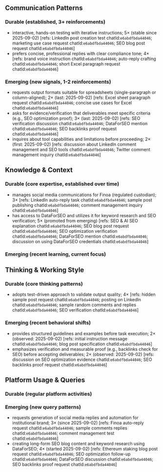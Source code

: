 ## Communication Patterns
### Durable (established, 3+ reinforcements)
- interactive, hands-on testing with iterative instructions; 5× (stable since 2025-09-02) [refs: LinkedIn post creation test chatId:`e6abdfbda44046`; marketing use case request chatId:`e6abdfbda44046`; SEO blog post request chatId:`e6abdfbda44046`]
- prefers concise, professional replies with clear compliance tone; 4× [refs: brand voice instruction chatId:`e6abdfbda44046`; auto-reply crafting chatId:`e6abdfbda44046`; short Excel paragraph request chatId:`e6abdfbda44046`]

### Emerging (new signals, 1-2 reinforcements)
- requests output formats suitable for spreadsheets (single-paragraph or column-aligned); 2× (last: 2025-09-02) [refs: Excel sheet paragraph request chatId:`e6abdfbda44046`; concise use cases for Excel chatId:`e6abdfbda44046`]
- asks for evidence/verification that deliverables meet specific criteria (e.g., SEO optimization proof); 3× (last: 2025-09-02) [refs: SEO verification discussion chatId:`e6abdfbda44046`; DataForSEO mention chatId:`e6abdfbda44046`; SEO backlinks proof request chatId:`e6abdfbda44046`]
- inquires about tool capabilities and limitations before proceeding; 2× (first: 2025-09-02) [refs: discussion about LinkedIn comment management and SEO tools chatId:`e6abdfbda44046`; Twitter comment management inquiry chatId:`e6abdfbda44046`]

## Knowledge & Context
### Durable (core expertise, established over time)
- manages social media communications for Finoa (regulated custodian); 3× [refs: LinkedIn auto-reply task chatId:`e6abdfbda44046`; sample post publishing chatId:`e6abdfbda44046`; comment management inquiry chatId:`e6abdfbda44046`]
- has access to DataForSEO and utilizes it for keyword research and SEO verification; 5× (promoted from emerging) [refs: SEO & AI SEO explanation chatId:`e6abdfbda44046`; SEO blog post request chatId:`e6abdfbda44046`; SEO optimization verification chatId:`e6abdfbda44046`; DataForSEO mention chatId:`e6abdfbda44046`; discussion on using DataForSEO credentials chatId:`e6abdfbda44046`]

### Emerging (recent learning, current focus)

## Thinking & Working Style
### Durable (core thinking patterns)
- adopts test-driven approach to validate output quality; 4× [refs: hidden sample post request chatId:`e6abdfbda44046`; posting on LinkedIn chatId:`e6abdfbda44046`; sample random comments and replies chatId:`e6abdfbda44046`; SEO verification chatId:`e6abdfbda44046`]

### Emerging (recent behavioral shifts)
- provides structured guidelines and examples before task execution; 2× (observed: 2025-09-02) [refs: initial instruction message chatId:`e6abdfbda44046`; blog post specification chatId:`e6abdfbda44046`]
- emphasizes verification and measurable proof (e.g., backlinks check for SEO) before accepting deliverables; 2× (observed: 2025-09-02) [refs: discussion on SEO optimization evidence chatId:`e6abdfbda44046`; SEO backlinks proof request chatId:`e6abdfbda44046`]

## Platform Usage & Queries
### Durable (regular platform activities)

### Emerging (new query patterns)
- requests generation of social media replies and automation for institutional brand; 3× (since 2025-09-02) [refs: Finoa auto-reply request chatId:`e6abdfbda44046`; sample comments replies chatId:`e6abdfbda44046`; comment management test chatId:`e6abdfbda44046`]
- creating long-form SEO blog content and keyword research using DataForSEO; 4× (started 2025-09-02) [refs: Ethereum staking blog post request chatId:`e6abdfbda44046`; SEO optimization follow-up chatId:`e6abdfbda44046`; DataForSEO discussion chatId:`e6abdfbda44046`; SEO backlinks proof request chatId:`e6abdfbda44046`]